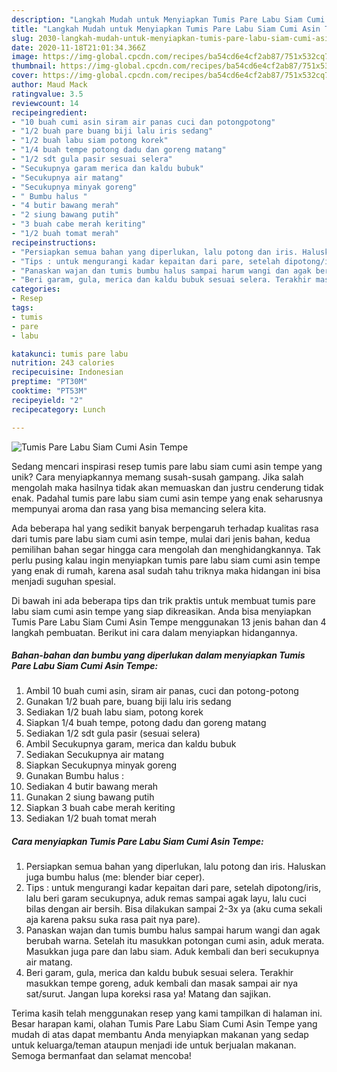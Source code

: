 ```yaml
---
description: "Langkah Mudah untuk Menyiapkan Tumis Pare Labu Siam Cumi Asin Tempe Anti Gagal"
title: "Langkah Mudah untuk Menyiapkan Tumis Pare Labu Siam Cumi Asin Tempe Anti Gagal"
slug: 2030-langkah-mudah-untuk-menyiapkan-tumis-pare-labu-siam-cumi-asin-tempe-anti-gagal
date: 2020-11-18T21:01:34.366Z
image: https://img-global.cpcdn.com/recipes/ba54cd6e4cf2ab87/751x532cq70/tumis-pare-labu-siam-cumi-asin-tempe-foto-resep-utama.jpg
thumbnail: https://img-global.cpcdn.com/recipes/ba54cd6e4cf2ab87/751x532cq70/tumis-pare-labu-siam-cumi-asin-tempe-foto-resep-utama.jpg
cover: https://img-global.cpcdn.com/recipes/ba54cd6e4cf2ab87/751x532cq70/tumis-pare-labu-siam-cumi-asin-tempe-foto-resep-utama.jpg
author: Maud Mack
ratingvalue: 3.5
reviewcount: 14
recipeingredient:
- "10 buah cumi asin siram air panas cuci dan potongpotong"
- "1/2 buah pare buang biji lalu iris sedang"
- "1/2 buah labu siam potong korek"
- "1/4 buah tempe potong dadu dan goreng matang"
- "1/2 sdt gula pasir sesuai selera"
- "Secukupnya garam merica dan kaldu bubuk"
- "Secukupnya air matang"
- "Secukupnya minyak goreng"
- " Bumbu halus "
- "4 butir bawang merah"
- "2 siung bawang putih"
- "3 buah cabe merah keriting"
- "1/2 buah tomat merah"
recipeinstructions:
- "Persiapkan semua bahan yang diperlukan, lalu potong dan iris. Haluskan juga bumbu halus (me: blender biar ceper)."
- "Tips : untuk mengurangi kadar kepaitan dari pare, setelah dipotong/iris, lalu beri garam secukupnya, aduk remas sampai agak layu, lalu cuci bilas dengan air bersih. Bisa dilakukan sampai 2-3x ya (aku cuma sekali aja karena paksu suka rasa pait nya pare)."
- "Panaskan wajan dan tumis bumbu halus sampai harum wangi dan agak berubah warna. Setelah itu masukkan potongan cumi asin, aduk merata. Masukkan juga pare dan labu siam. Aduk kembali dan beri secukupnya air matang."
- "Beri garam, gula, merica dan kaldu bubuk sesuai selera. Terakhir masukkan tempe goreng, aduk kembali dan masak sampai air nya sat/surut. Jangan lupa koreksi rasa ya! Matang dan sajikan."
categories:
- Resep
tags:
- tumis
- pare
- labu

katakunci: tumis pare labu 
nutrition: 243 calories
recipecuisine: Indonesian
preptime: "PT30M"
cooktime: "PT53M"
recipeyield: "2"
recipecategory: Lunch

---
```



![Tumis Pare Labu Siam Cumi Asin Tempe](https://img-global.cpcdn.com/recipes/ba54cd6e4cf2ab87/751x532cq70/tumis-pare-labu-siam-cumi-asin-tempe-foto-resep-utama.jpg)

Sedang mencari inspirasi resep tumis pare labu siam cumi asin tempe yang unik? Cara menyiapkannya memang susah-susah gampang. Jika salah mengolah maka hasilnya tidak akan memuaskan dan justru cenderung tidak enak. Padahal tumis pare labu siam cumi asin tempe yang enak seharusnya mempunyai aroma dan rasa yang bisa memancing selera kita.



Ada beberapa hal yang sedikit banyak berpengaruh terhadap kualitas rasa dari tumis pare labu siam cumi asin tempe, mulai dari jenis bahan, kedua pemilihan bahan segar hingga cara mengolah dan menghidangkannya. Tak perlu pusing kalau ingin menyiapkan tumis pare labu siam cumi asin tempe yang enak di rumah, karena asal sudah tahu triknya maka hidangan ini bisa menjadi suguhan spesial.


Di bawah ini ada beberapa tips dan trik praktis untuk membuat tumis pare labu siam cumi asin tempe yang siap dikreasikan. Anda bisa menyiapkan Tumis Pare Labu Siam Cumi Asin Tempe menggunakan 13 jenis bahan dan 4 langkah pembuatan. Berikut ini cara dalam menyiapkan hidangannya.

<!--inarticleads1-->

##### Bahan-bahan dan bumbu yang diperlukan dalam menyiapkan Tumis Pare Labu Siam Cumi Asin Tempe:

1. Ambil 10 buah cumi asin, siram air panas, cuci dan potong-potong
1. Gunakan 1/2 buah pare, buang biji lalu iris sedang
1. Sediakan 1/2 buah labu siam, potong korek
1. Siapkan 1/4 buah tempe, potong dadu dan goreng matang
1. Sediakan 1/2 sdt gula pasir (sesuai selera)
1. Ambil Secukupnya garam, merica dan kaldu bubuk
1. Sediakan Secukupnya air matang
1. Siapkan Secukupnya minyak goreng
1. Gunakan  Bumbu halus :
1. Sediakan 4 butir bawang merah
1. Gunakan 2 siung bawang putih
1. Siapkan 3 buah cabe merah keriting
1. Sediakan 1/2 buah tomat merah




<!--inarticleads2-->

##### Cara menyiapkan Tumis Pare Labu Siam Cumi Asin Tempe:

1. Persiapkan semua bahan yang diperlukan, lalu potong dan iris. Haluskan juga bumbu halus (me: blender biar ceper).
1. Tips : untuk mengurangi kadar kepaitan dari pare, setelah dipotong/iris, lalu beri garam secukupnya, aduk remas sampai agak layu, lalu cuci bilas dengan air bersih. Bisa dilakukan sampai 2-3x ya (aku cuma sekali aja karena paksu suka rasa pait nya pare).
1. Panaskan wajan dan tumis bumbu halus sampai harum wangi dan agak berubah warna. Setelah itu masukkan potongan cumi asin, aduk merata. Masukkan juga pare dan labu siam. Aduk kembali dan beri secukupnya air matang.
1. Beri garam, gula, merica dan kaldu bubuk sesuai selera. Terakhir masukkan tempe goreng, aduk kembali dan masak sampai air nya sat/surut. Jangan lupa koreksi rasa ya! Matang dan sajikan.




Terima kasih telah menggunakan resep yang kami tampilkan di halaman ini. Besar harapan kami, olahan Tumis Pare Labu Siam Cumi Asin Tempe yang mudah di atas dapat membantu Anda menyiapkan makanan yang sedap untuk keluarga/teman ataupun menjadi ide untuk berjualan makanan. Semoga bermanfaat dan selamat mencoba!
